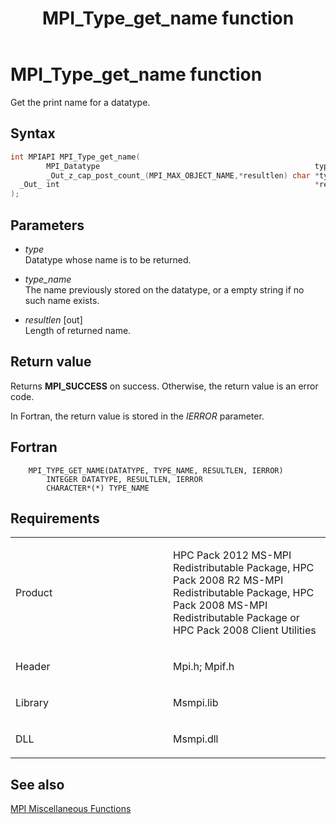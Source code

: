 ﻿---
title: MPI_Type_get_name function
TOCTitle: MPI_Type_get_name function
ms:assetid: e4c1b64b-2aa4-49be-8268-d139b65cc5ec
ms:mtpsurl: https://msdn.microsoft.com/en-us/library/Dn520572(v=VS.85)
ms:contentKeyID: 59361043
ms.date: 03/28/2018
mtps_version: v=VS.85
f1_keywords:
- MPI_TYPE_GET_NAME
- mpif/MPI_Type_get_name
- mpi/MPI_TYPE_GET_NAME
dev_langs:
- C++
- C
---

# MPI\_Type\_get\_name function

Get the print name for a datatype.

## Syntax

``` c++
int MPIAPI MPI_Type_get_name(
        MPI_Datatype                                                type,
        _Out_z_cap_post_count_(MPI_MAX_OBJECT_NAME,*resultlen) char *type_name,
  _Out_ int                                                         *resultlen
);
```

## Parameters

  - *type*  
    Datatype whose name is to be returned.

  - *type\_name*  
    The name previously stored on the datatype, or a empty string if no such name exists.

  - *resultlen* \[out\]  
    Length of returned name.

## Return value

Returns **MPI\_SUCCESS** on success. Otherwise, the return value is an error code.

In Fortran, the return value is stored in the *IERROR* parameter.

## Fortran

``` FORTRAN
    MPI_TYPE_GET_NAME(DATATYPE, TYPE_NAME, RESULTLEN, IERROR)
        INTEGER DATATYPE, RESULTLEN, IERROR
        CHARACTER*(*) TYPE_NAME
```

## Requirements

<table>
<colgroup>
<col style="width: 50%" />
<col style="width: 50%" />
</colgroup>
<tbody>
<tr class="odd">
<td><p>Product</p></td>
<td><p>HPC Pack 2012 MS-MPI Redistributable Package, HPC Pack 2008 R2 MS-MPI Redistributable Package, HPC Pack 2008 MS-MPI Redistributable Package or HPC Pack 2008 Client Utilities</p></td>
</tr>
<tr class="even">
<td><p>Header</p></td>
<td>Mpi.h;
Mpif.h</td>
</tr>
<tr class="odd">
<td><p>Library</p></td>
<td>Msmpi.lib</td>
</tr>
<tr class="even">
<td><p>DLL</p></td>
<td>Msmpi.dll</td>
</tr>
</tbody>
</table>


## See also

[MPI Miscellaneous Functions](mpi-miscellaneous-functions.md)

